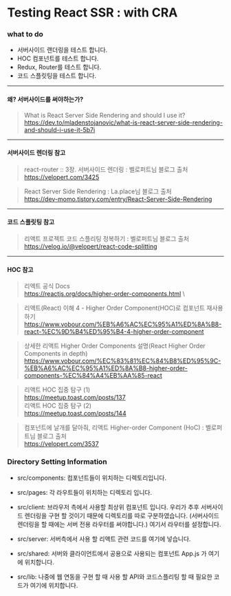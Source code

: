 # Testing React SSR : with CRA

### what to do

-   서버사이드 랜더링을 테스트 합니다.
-   HOC 컴포넌트를 테스트 합니다.
-   Redux, Router를 테스트 합니다.
-   코드 스플릿팅을 테스트 합니다.

---
#### 왜? 서버사이드를 써야하는가?
> What is React Server Side Rendering and should I use it? \
https://dev.to/mladenstojanovic/what-is-react-server-side-rendering-and-should-i-use-it-5b7i
---
#### 서버사이드 렌더링 참고
> react-router :: 3장. 서버사이드 렌더링 : 벨로퍼트님 블로그 출처 \
https://velopert.com/3425

> React Server Side Rendering : La.place님 블로그 출처 \
https://dev-momo.tistory.com/entry/React-Server-Side-Rendering
---
#### 코드 스플릿팅 참고
> 리액트 프로젝트 코드 스플리팅 정복하기 : 벨로퍼트님 블로그 출처 \
https://velog.io/@velopert/react-code-splitting
---
#### HOC 참고
> 리엑트 공식 Docs \
https://reactjs.org/docs/higher-order-components.html \

> 리액트(React) 이해 4 - Higher Order Component(HOC)로 컴포넌트 재사용 하기 \
https://www.vobour.com/%EB%A6%AC%EC%95%A1%ED%8A%B8-react-%EC%9D%B4%ED%95%B4-4-higher-order-component

> 상세한 리액트 Higher Order Components 설명(React Higher Order Components in depth) \
https://www.vobour.com/%EC%83%81%EC%84%B8%ED%95%9C-%EB%A6%AC%EC%95%A1%ED%8A%B8-higher-order-components-%EC%84%A4%EB%AA%85-react

> 리액트 HOC 집중 탐구 (1) \
https://meetup.toast.com/posts/137 \
리액트 HOC 집중 탐구 (2) \
https://meetup.toast.com/posts/144

> 컴포넌트에 날개를 달아줘, 리액트 Higher-order Component (HoC)  : 벨로퍼트님 블로그 출처 \
https://velopert.com/3537



### Directory Setting Information
- src/components: 컴포넌트들이 위치하는 디렉토리입니다.

- src/pages: 각 라우트들이 위치하는 디렉토리 입니다.

- src/client: 브라우저 측에서 사용할 최상위 컴포넌트 입니다. 우리가 추후 서버사이드 렌더링을 구현 할 것이기 때문에 디렉토리를 따로 구분하였습니다. (서버사이드 렌더링을 할 때에는 서버 전용 라우터를 써야합니다.) 여기서 라우터를 설정합니다.

- src/server: 서버측에서 사용 할 리액트 관련 코드를 여기에 넣습니다.

- src/shared: 서버와 클라이언트에서 공용으로 사용되는 컴포넌트 App.js 가 여기에 위치합니다.

- src/lib: 나중에 웹 연동을 구현 할 때 사용 할 API와 코드스플리팅 할 때 필요한 코드가 여기에 위치합니다.